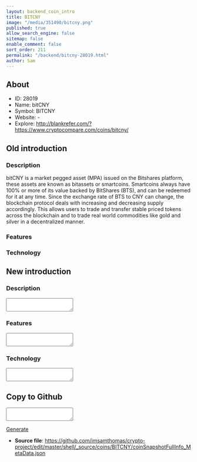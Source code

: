 ```yaml
---
layout: backend_coin_intro
title: BITCNY
image: "/media/351490/bitcny.png"
published: true
allow_search_engine: false
sitemap: false
enable_comment: false
sort_order: 211
permalink: "/backend/bitcny-28019.html"
author: Sam
---
```


## About

- ID: 28019
- Name: bitCNY
- Symbol: BITCNY
- Website: -
- Explore: http://blankrefer.com/?https://www.cryptocompare.com/coins/bitcny/


## Old introduction

### Description

<p>bitCNY is a market pegged asset (MPA) issued on the Bitshares platform, these assets are known as bitassets or smartcoins. Smartcoins always have 1<span>00% or more of its value backed by BitShares (BTS), and can be redeemed for it at any time. Since the exchange rate of BTS to CNY can change, the blockchain protocol deals with increasing and decreasing supply accordingly. This allows users to trade and transfer stable priced tokens across the blockchain and to trade real world commodities like gold and silver in a decentralized manner.</span></p>

### Features


### Technology




## New introduction


### Description
<textarea id="meta_description" name="description"></textarea>

### Features
<textarea id="meta_features" name="features"></textarea>

### Technology
<textarea id="meta_technology" name="technology"></textarea>


## Copy to Github

<textarea id="coinsnapshotfullinfo_metadata"></textarea>

<a href="#gen" onclick="generateMetaDatJson()">Generate</a>

- **Source file**: <a href="https://github.com/imsamthomas/crypto-project/edit/master/shell/_source/coins/BITCNY/coinSnapshotFullInfo_MetaData.json">https://github.com/imsamthomas/crypto-project/edit/master/shell/_source/coins/BITCNY/coinSnapshotFullInfo_MetaData.json</a>

